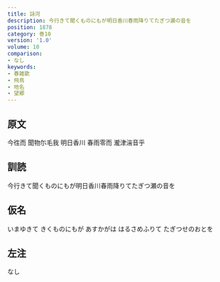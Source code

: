```yaml
---
title: 詠河
description: 今行きて聞くものにもが明日香川春雨降りてたぎつ瀬の音を
position: 1878
category: 巻10
version: '1.0'
volume: 10
comparison:
- なし
keywords:
- 春雑歌
- 飛鳥
- 地名
- 望郷
---
```


## 原文

今徃而 聞物尓毛我 明日香川 春雨零而 瀧津湍音乎

## 訓読

今行きて聞くものにもが明日香川春雨降りてたぎつ瀬の音を

## 仮名

いまゆきて きくものにもが あすかがは はるさめふりて たぎつせのおとを

## 左注

なし
